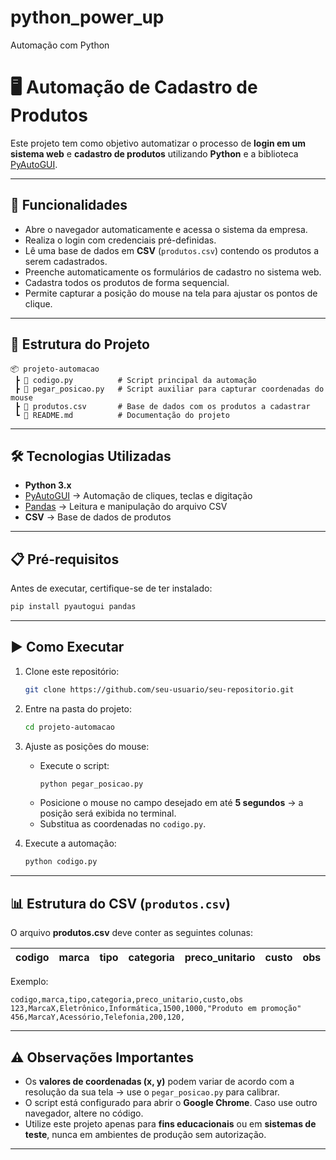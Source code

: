 # python_power_up
Automação com Python
# 🖥️ Automação de Cadastro de Produtos

Este projeto tem como objetivo automatizar o processo de **login em um sistema web** e **cadastro de produtos** utilizando **Python** e a biblioteca [PyAutoGUI](https://pyautogui.readthedocs.io/).

---

## 🚀 Funcionalidades

- Abre o navegador automaticamente e acessa o sistema da empresa.  
- Realiza o login com credenciais pré-definidas.  
- Lê uma base de dados em **CSV** (`produtos.csv`) contendo os produtos a serem cadastrados.  
- Preenche automaticamente os formulários de cadastro no sistema web.  
- Cadastra todos os produtos de forma sequencial.  
- Permite capturar a posição do mouse na tela para ajustar os pontos de clique.  

---

## 📂 Estrutura do Projeto

```
📦 projeto-automacao
 ┣ 📜 codigo.py          # Script principal da automação
 ┣ 📜 pegar_posicao.py   # Script auxiliar para capturar coordenadas do mouse
 ┣ 📜 produtos.csv       # Base de dados com os produtos a cadastrar
 ┗ 📜 README.md          # Documentação do projeto
```

---

## 🛠️ Tecnologias Utilizadas

- **Python 3.x**
- [PyAutoGUI](https://pyautogui.readthedocs.io/) → Automação de cliques, teclas e digitação  
- [Pandas](https://pandas.pydata.org/) → Leitura e manipulação do arquivo CSV  
- **CSV** → Base de dados de produtos  

---

## 📋 Pré-requisitos

Antes de executar, certifique-se de ter instalado:

```bash
pip install pyautogui pandas
```

---

## ▶️ Como Executar

1. Clone este repositório:
   ```bash
   git clone https://github.com/seu-usuario/seu-repositorio.git
   ```
2. Entre na pasta do projeto:
   ```bash
   cd projeto-automacao
   ```
3. Ajuste as posições do mouse:
   - Execute o script:
     ```bash
     python pegar_posicao.py
     ```
   - Posicione o mouse no campo desejado em até **5 segundos** → a posição será exibida no terminal.  
   - Substitua as coordenadas no `codigo.py`.  

4. Execute a automação:
   ```bash
   python codigo.py
   ```

---

## 📊 Estrutura do CSV (`produtos.csv`)

O arquivo **produtos.csv** deve conter as seguintes colunas:

| codigo | marca | tipo | categoria | preco_unitario | custo | obs |
|--------|-------|------|-----------|----------------|-------|-----|

Exemplo:

```csv
codigo,marca,tipo,categoria,preco_unitario,custo,obs
123,MarcaX,Eletrônico,Informática,1500,1000,"Produto em promoção"
456,MarcaY,Acessório,Telefonia,200,120,
```

---

## ⚠️ Observações Importantes

- Os **valores de coordenadas (x, y)** podem variar de acordo com a resolução da sua tela → use o `pegar_posicao.py` para calibrar.  
- O script está configurado para abrir o **Google Chrome**. Caso use outro navegador, altere no código.  
- Utilize este projeto apenas para **fins educacionais** ou em **sistemas de teste**, nunca em ambientes de produção sem autorização.  

---
